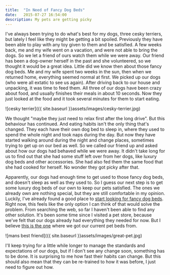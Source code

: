 ```yaml
---
title:  "In Need of Fancy Dog Beds"
date:   2015-07-27 16:54:00
description: My pets are getting picky
---
```


I've always been trying to do what's best for my dogs, three cesky terriers, but lately I feel like they might be getting a bit spoiled. Previously they have been able to play with any toy given to them and be satisfied. A few weeks back, me and my wife went on a vacation, and were not able to bring the dogs. So we let a friend of ours watch them while we were away. Our friend has been a dog-owner herself in the past and she volunteered, so we thought it would be a great idea. Little did we know then about those fancy dog beds. Me and my wife spent two weeks in the sun, then when we returned home, everything seemed normal at first. We picked up our dogs (who were all extatic to see us again). After driving back to our house and unpacking, it was time to feed them. All three of our dogs have been crazy about food, and usually finishes their meals in about 10 seconds. Now they just looked at the food and it took several minutes for them to start eating. 

![cesky terrier]({{ site.baseurl }}assets/images/cesky-terrier.jpg)

We thought "maybe they just need to relax first after the long drive". But this behaviour has continued. And eating habits isn't the only thing that's changed. They each have their own dog bed to sleep in, where they used to spend the whole night and took naps during the day. But now they have started walking around during the night and change places, sometimes trying to get up on our bed as well.  So we called our friend up and asked about how our dogs had behaved while we were away. It didn't take long for us to find out that she had some stuff left over from her dogs, like luxury dog beds and other accessories. She had also fed them the same food that she had cooked for herself. No wonder they got picky after that.  

Apparently, our dogs had enough time to get used to those fancy dog beds, and doesn't sleep as well as they used to. So I guess our next step is to get some luxury dog beds of our own to keep our pets satisfied. The ones we already own are nothing special, but they are still comfortable in my opinion. Luckily, I've already found a good place to [start looking for fancy dog beds](http://www.thelittlewinduppup.com/). Right now, this feels like the only option I can think of that would solve the problem. From searching the web, so far I haven't been able to find any other solution. It's been some time since I visited a pet store, because we've felt that our dogs already had everything they needed for now. But I believe [this is the one](http://www.petmountain.com/) where we got our current pet beds from.  

![mans best friend]({{ site.baseurl }}assets/images/great-pet.jpg)

I'll keep trying for a little while longer to manage the standards and expectations of our dogs, but if I don't see any change soon, something has to be done. It is surprising to me how fast their habits can change. But this should also mean that they can be re-trained to how it was before, I just need to figure out how.